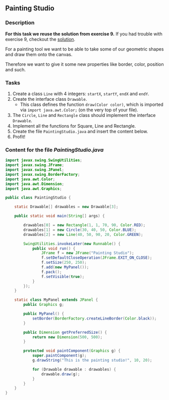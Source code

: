 ## Painting Studio

### Description
**For this task we reuse the solution from exercise 9.**
If you had trouble with exercise 9, checkout the [solution](https://github.com/pibebtol/java-lessons/tree/master/exercises/solutions/07Vehicles).

For a painting tool we want to be able to take some of our geometric shapes and draw them onto the canvas.

Therefore we want to give it some new properties like border, color, position and such.

### Tasks
1. Create a class `Line` with 4 integers: `startX`, `startY`, `endX` and `endY`.
2. Create the interface class `Drawable`.
   - This class defines the function `draw(Color color)`, which is imported via `import java.awt.Color;` (on the very top of your file).
2. The `Circle`, `Line` and `Rectangle` class should implement the interface `Drawable`.
3. Implement all the functions for Square, Line and Rectangle.
4. Create the file `PaintingStudio.java` and insert the content below.
5. Profit!

### Content for the file *PaintingStudio.java*
```java
import javax.swing.SwingUtilities;
import javax.swing.JFrame;
import javax.swing.JPanel;
import javax.swing.BorderFactory;
import java.awt.Color;
import java.awt.Dimension;
import java.awt.Graphics;

public class PaintingStudio {

    static Drawable[] drawables = new Drawable[3];

    public static void main(String[] args) {

        drawables[0] = new Rectangle(1, 1, 70, 90, Color.RED);
        drawables[1] = new Circle(30, 40, 50, Color.BLUE);
        drawables[2] = new Line(40, 50, 90, 20, Color.GREEN);

        SwingUtilities.invokeLater(new Runnable() {
            public void run() {
                JFrame f = new JFrame("Painting Studio");
                f.setDefaultCloseOperation(JFrame.EXIT_ON_CLOSE);
                f.setSize(250, 250);
                f.add(new MyPanel());
                f.pack();
                f.setVisible(true);
            }
        });
    }

    static class MyPanel extends JPanel {
        public Graphics g;

        public MyPanel() {
            setBorder(BorderFactory.createLineBorder(Color.black));
        }

        public Dimension getPreferredSize() {
            return new Dimension(500, 500);
        }

        protected void paintComponent(Graphics g) {
            super.paintComponent(g);
            g.drawString("This is the painting studio!", 10, 20);

            for (Drawable drawable : drawables) {
                drawable.draw(g);
            }
        }
    }
}
```
